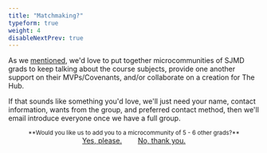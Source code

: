 ```yaml
---
title: "Matchmaking?"
typeform: true
weight: 4
disableNextPrev: true
---
```


As we [mentioned](../../opening-doors/microcommunity), we'd love to put together microcommunities of SJMD grads to keep talking about the course subjects, provide one another support on their MVPs/Covenants, and/or collaborate on a creation for The Hub. 

If that sounds like something you'd love, we'll just need your name, contact information, wants from the group, and preferred contact method, then we'll email introduce everyone once we have a full group.

<center><small>**Would you like us to add you to a microcommunity of 5 - 6 other grads?**</small></center?>

<div class="entry-nav nav" style="justify-content: center">
<a href="https://hues.typeform.com/to/BMGe2J" style="margin-right: 2em;" class="reply-link btn btn-cta pulse typeform-share" target="_blank" title="Yes, I want a certificate" data-mode="drawer_right" data-submit-close-delay="2" data-no-instant>Yes, please.</a>
<a href="../grad-community" class="btn" title="No, thank you.">No, thank you.</a>
</div>